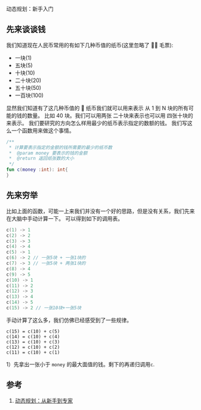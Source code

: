 动态规划：新手入门

## 先来谈谈钱

我们知道现在人民币常用的有如下几种币值的纸币(这里忽略了  毛票):

- 一块(1)
- 五块(5)
- 十块(10)
- 二十块(20)
- 五十块(50)
- 一百块(100)

显然我们知道有了这几种币值的  纸币我们就可以用来表示 从 1 到 N 块的所有可能的钱的数量。
比如 40 块。我们可以用两张 二十块来表示也可以用 四张十块的来表示。
我们要研究的方向怎么样用最少的纸币表示指定的数额的钱。
我们写这么一个函数用来做这个事情。

```kotlin
/**
 * 计算要表示指定的金额的钱所需要的最少的纸币数
 *  @param money 要表示的钱的金额
 *  @return 返回纸张数的大小
 */
fun c(money :int): int{
}
```

## 先来穷举

比如上面的函数，可能一上来我们并没有一个好的思路，但是没有关系，我们先来在大脑中手动计算一下。
可以得到如下的调用表。

```kotlin
c(1) -> 1
c(2) -> 2
c(3) -> 3
c(4) -> 4
c(5) -> 1
c(6) -> 2 // 一张5块 + 一张1块的
c(7) -> 3 // 一张5块 + 两张1块的
c(8) -> 4
c(9) -> 5
c(10) -> 1
c(11) -> 2
c(12) -> 3
c(13) -> 4
c(14) -> 5
c(15) -> 2 // 一张10块+一张5块
```
手动计算了这么多，我们仿佛已经感受到了一些规律。
```
c(15) = c(10) + c(5)
c(14) = c(10) + c(4)
c(13) = c(10) + c(3)
c(12) = c(10) + c(2)
c(11) = c(10) + c(1)
```

1）先拿出一张小于 `money` 的最大面值的钱。剩下的再递归调用`c`.


## 参考

1.  [动态规划：从新手到专家](http://www.hawstein.com/posts/dp-novice-to-advanced.html)
